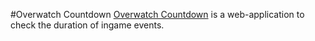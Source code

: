 #Overwatch Countdown
[Overwatch Countdown](https://antonplancke.github.io/OverwatchCountdown) is a web-application to check the duration of ingame events.